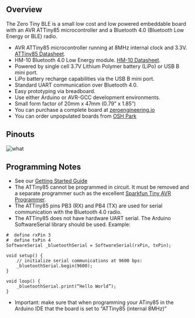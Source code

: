 ## Overview

The Zero Tiny BLE is a small low cost and low powered embeddable board with an AVR ATTiny85 microcontroller and a Bluetooth 4.0 (Bluetooth Low Energy or BLE) radio.

* AVR ATTiny85 microcontroller running at 8MHz internal clock and 3.3V. [ATTiny85 Datasheet](http://www.atmel.com/images/atmel-2586-avr-8-bit-microcontroller-attiny25-attiny45-attiny85_datasheet.pdf).
* HM-10 Bluetooth 4.0 Low Energy module.  [HM-10 Datasheet](http://www.jnhuamao.cn/bluetooth40_en.zip).
* Powered by single cell 3.7V Lithium Polymer battery (LiPo) or USB B mini port.
* LiPo battery recharge capabilities via the USB B mini port.
* Standard UART communication over Bluetooth 4.0.
* Easy prototyping via breadboard.
* Use either Arduino or AVR-GCC development environments.
* Small form factor of 20mm x 47mm (0.79” x 1.85”)
* You can purchase a complete board at [zeroengineering.io](http://zeroengineering.io/product/15/)
* You can order unpopulated boards from [OSH Park](https://oshpark.com/shared_projects/1aQHSlM2)

## Pinouts
![what](https://raw.githubusercontent.com/micahpearlman/zero-tiny-ble/master/docs/pinouts.png "Pin Outs")

## Programming Notes
* See our [Getting Started Guide](https://github.com/micahpearlman/zero-tiny-ble/blob/master/docs/zero-tiny-ble-getting-started-guide.md)
* The ATTiny85 cannot be programmed in circuit.  It must be removed and a separate programmer such as the excellent [Sparkfun Tiny AVR Programmer](https://www.sparkfun.com/products/11801).  
* The ATTiny85 pins PB3 (RX) and PB4 (TX) are used for serial communication with the Bluetooth 4.0 radio.
* The ATTiny85 does not have hardware UART serial.  The Arduino SoftwareSerial library should be used. Example:

```
#  define rxPin 3
#  define txPin 4
SoftwareSerial _bluetoothSerial = SoftwareSerial(rxPin, txPin);

void setup() {
	// initialize serial communications at 9600 bps:
	_bluetoothSerial.begin(9600);
}

void loop() {
	_bluetoothSerial.print(“Hello World”);
}
```

* Important: make sure that when programming your ATiny85 in the Arduino IDE that the board is set to “ATTiny85 (internal 8MHz)”
